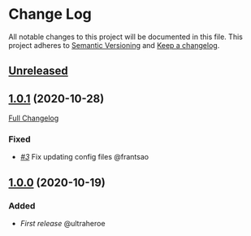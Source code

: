 # Change Log
All notable changes to this project will be documented in this file.
This project adheres to [Semantic Versioning](http://semver.org/) and [Keep a changelog](https://github.com/olivierlacan/keep-a-changelog).

## [Unreleased](https://github.com/idealista/superset_role/tree/develop)

## [1.0.1](https://github.com/idealista/superset_role/tree/1.0.0) (2020-10-28)
[Full Changelog](https://github.com/idealista/superset_role/compare/1.0.0...1.0.1)
### Fixed
- *[#3](https://github.com/idealista/superset_role/issues/3)* Fix updating config files @frantsao

## [1.0.0](https://github.com/idealista/superset_role/tree/1.0.0) (2020-10-19)

### Added
- *First release* @ultraheroe
